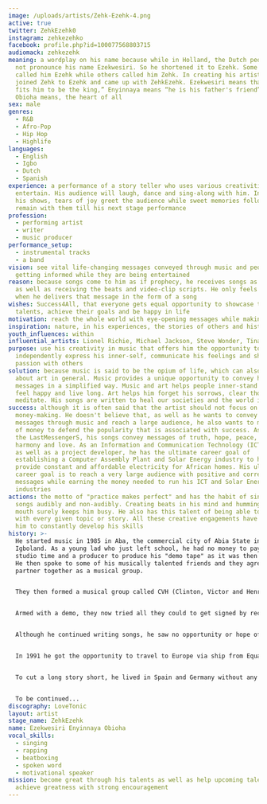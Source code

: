 ```yaml
---
image: /uploads/artists/Zehk-Ezehk-4.png
active: true
twitter: ZehkEzehk0
instagram: zehkezehko
facebook: profile.php?id=100077568803715
audiomack: zehkezehk
meaning: a wordplay on his name because while in Holland, the Dutch people could
  not pronounce his name Ezekwesiri. So he shortened it to Ezehk. Some then
  called him Ezehk while others called him Zehk. In creating his artist name, he
  joined Zehk to Ezehk and came up with ZehkEzehk. Ezekwesiri means that “it
  fits him to be the king,” Enyinnaya means “he is his father's friend” and
  Obioha means, the heart of all
sex: male
genres:
  - R&B
  - Afro-Pop
  - Hip Hop
  - Highlife
languages:
  - English
  - Igbo
  - Dutch
  - Spanish
experience: a performance of a story teller who uses various creativities to
  entertain. His audience will laugh, dance and sing-along with him. In most of
  his shows, tears of joy greet the audience while sweet memories follow and
  remain with them till his next stage performance
profession:
  - performing artist
  - writer
  - music producer
performance_setup:
  - instrumental tracks
  - a band
vision: see vital life-changing messages conveyed through music and people
  getting informed while they are being entertained
reason: because songs come to him as if prophecy, he receives songs as messages
  as well as receiving the beats and video-clip scripts. He only feels relieved
  when he delivers that message in the form of a song
wishes: Success4All, that everyone gets equal opportunity to showcase their
  talents, achieve their goals and be happy in life
motivation: reach the whole world with eye-opening messages while making them happy
inspiration: nature, in his experiences, the stories of others and history
youth_influences: within
influential_artists: Lionel Richie, Michael Jackson, Steve Wonder, Tina Turner
purpose: use his creativity in music that offers him the opportunity to
  independently express his inner-self, communicate his feelings and share his
  passion with others
solution: because music is said to be the opium of life, which can also be said
  about art in general. Music provides a unique opportunity to convey hard
  messages in a simplified way. Music and art helps people inner-stand life,
  feel happy and live long. Art helps him forget his sorrows, clear thoughts and
  meditate. His songs are written to heal our societies and the world in general
success: although it is often said that the artist should not focus on
  money-making. He doesn't believe that, as well as he wants to convey his
  messages through music and reach a large audience, he also wants to make lots
  of money to defend the popularity that is associated with success. As one of
  the LastMessengerS, his songs convey messages of truth, hope, peace, unity,
  harmony and love. As an Information and Communication Technology (ICT) expert
  as well as a project developer, he has the ultimate career goal of
  establishing a Computer Assembly Plant and Solar Energy industry to help
  provide constant and affordable electricity for African homes. His ultimate
  career goal is to reach a very large audience with positive and correctional
  messages while earning the money needed to run his ICT and Solar Energy
  industries
actions: the motto of "practice makes perfect" and has the habit of singing his
  songs audibly and non-audibly. Creating beats in his mind and humming with his
  mouth surely keeps him busy. He also has this talent of being able to sing
  with every given topic or story. All these creative engagements have helped
  him to constantly develop his skills
history: >-
  He started music in 1985 in Aba, the commercial city of Abia State in
  Igboland. As a young lad who just left school, he had no money to pay for
  studio time and a producer to produce his "demo tape" as it was then called.
  He then spoke to some of his musically talented friends and they agreed
  partner together as a musical group.


  They then formed a musical group called CVH (Clinton, Victor and Henry) and started writing, composing and singing together as each person sang their own song with the others on the chorus. The lack of fund was still a serious hindrance for them to make it to the studio. They finally saved enough money for the long-awaited studio recording and were able to produce a few tracks championed by Shake Your Body, a track that was written by Clinton and composed by all three members of CVH.


  Armed with a demo, they now tried all they could to get signed by record labels but never succeeded until the group gave up on music as each person went for a different career. Clinton continued music-making, Victor started learning a trade while he left for Lagos were he got a job as a clearing & forwarding agent at Murtala Muhammad Airport in Lagos.


  Although he continued writing songs, he saw no opportunity or hope of ever producing his songs. Years passed by without him seeing his musical colleagues or having the prospect of producing even a single track. Finally he gave up his musical career and focused fully on his job.


  In 1991 he got the opportunity to travel to Europe via ship from Equatorial Guinea which he grabbed. He went to Equatorial Guinea where he spent eight months waiting for the ship to Spain. During this time he got a street-musician as friend and together started writing and composing songs. It was then that he wrote and composed many songs, among which LoveTonic. The time finally came for the ship to leave for Spain. He made it as one of the lucky few to go on board to travel. After sixteen nights on the Atlantic Ocean, they arrived in Valencia in Spain on the 17th day of their voyage.


  To cut a long story short, he lived in Spain and Germany without any opportunity to produce the numerous songs he wrote and composed while on transit. He did not relent and moved from Germany to The Netherlands where got married to a Dutch lady and after a while received the Dutch residence and working permits. Once relaxed again he secured a job and worked hard and saved. He made and saved enough money to hire a professional studio and his producer Peter Van Earden. Together with Peter van Earden he worked out and created his single called LoveTonic. It has taken 21 years before being able to release LoveTonic to the world on February 2022. Why it took 21 years to release LoveTonic is a story for another day.


  To be continued...
discography: LoveTonic
layout: artist
stage_name: ZehkEzehk
name: Ezekwesiri Enyinnaya Obioha
vocal_skills:
  - singing
  - rapping
  - beatboxing
  - spoken word
  - motivational speaker
mission: become great through his talents as well as help upcoming talents
  achieve greatness with strong encouragement
---
```

